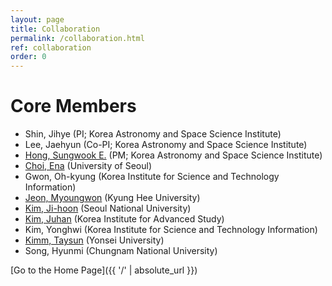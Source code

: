 ```yaml
---
layout: page
title: Collaboration
permalink: /collaboration.html
ref: collaboration
order: 0
---
```


# Core Members
- Shin, Jihye (PI; Korea Astronomy and Space Science Institute)
- Lee, Jaehyun (Co-PI; Korea Astronomy and Space Science Institute)
- [Hong, Sungwook E.](https://cosmology.kasi.re.kr/members.php?member=swhong) (PM; Korea Astronomy and Space Science Institute)
- [Choi, Ena](https://sites.google.com/site/astroenachoi/) (University of Seoul)
- Gwon, Oh-kyung (Korea Institute for Science and Technology Information)
- [Jeon, Myoungwon](https://sites.google.com/site/myjeon01/) (Kyung Hee University)
- [Kim, Ji-hoon](https://physics.snu.ac.kr/cosmo/index/index.html) (Seoul National University)
- [Kim, Juhan](https://astro.kias.re.kr/~kjhan/) (Korea Institute for Advanced Study)
- Kim, Yonghwi (Korea Institute for Science and Technology Information)
- [Kimm, Taysun](http://cascade.yonsei.ac.kr/aboutme.php) (Yonsei University)
- Song, Hyunmi (Chungnam National University)

[Go to the Home Page]({{ '/' | absolute_url }})

